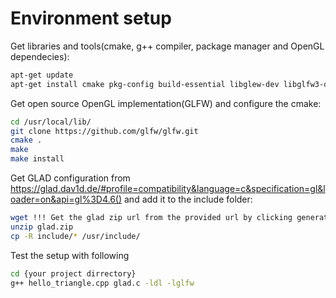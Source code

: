# Environment setup

Get libraries and tools(cmake, g++ compiler, package manager and OpenGL dependecies):

```sh
apt-get update
apt-get install cmake pkg-config build-essential libglew-dev libglfw3-dev libglm-dev libao-dev libmpg123-dev libxinerama-dev libxcursor-dev libxi-dev
```

Get open source OpenGL implementation(GLFW) and configure the cmake:

```sh
cd /usr/local/lib/
git clone https://github.com/glfw/glfw.git
cmake .
make
make install
```

Get GLAD configuration from https://glad.dav1d.de/#profile=compatibility&language=c&specification=gl&loader=on&api=gl%3D4.6() and add it to the include folder:

```sh
wget !!! Get the glad zip url from the provided url by clicking generate !!!
unzip glad.zip
cp -R include/* /usr/include/
```

Test the setup with following

```sh
cd {your project dirrectory}
g++ hello_triangle.cpp glad.c -ldl -lglfw
```